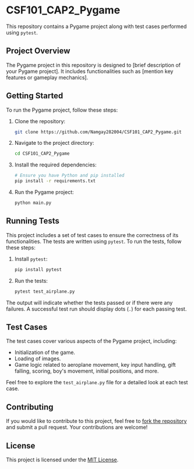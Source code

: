 # CSF101_CAP2_Pygame

This repository contains a Pygame project along with test cases performed using `pytest`.

## Project Overview

The Pygame project in this repository is designed to [brief description of your Pygame project]. It includes functionalities such as [mention key features or gameplay mechanics].

## Getting Started

To run the Pygame project, follow these steps:

1. Clone the repository:

    ```bash
    git clone https://github.com/Namgay282004/CSF101_CAP2_Pygame.git
    ```

2. Navigate to the project directory:

    ```bash
    cd CSF101_CAP2_Pygame
    ```

3. Install the required dependencies:

    ```bash
    # Ensure you have Python and pip installed
    pip install -r requirements.txt
    ```

4. Run the Pygame project:

    ```bash
    python main.py
    ```

## Running Tests

This project includes a set of test cases to ensure the correctness of its functionalities. The tests are written using `pytest`. To run the tests, follow these steps:

1. Install `pytest`:

    ```bash
    pip install pytest
    ```

2. Run the tests:

    ```bash
    pytest test_airplane.py
    ```

The output will indicate whether the tests passed or if there were any failures. A successful test run should display dots (`.`) for each passing test.

## Test Cases

The test cases cover various aspects of the Pygame project, including:

- Initialization of the game.
- Loading of images.
- Game logic related to aeroplane movement, key input handling, gift falling, scoring, boy's movement, initial positions, and more.

Feel free to explore the `test_airplane.py` file for a detailed look at each test case.

## Contributing

If you would like to contribute to this project, feel free to [fork the repository](https://github.com/Namgay282004/CSF101_CAP2_Pygame/fork) and submit a pull request. Your contributions are welcome!

## License

This project is licensed under the [MIT License](LICENSE).

